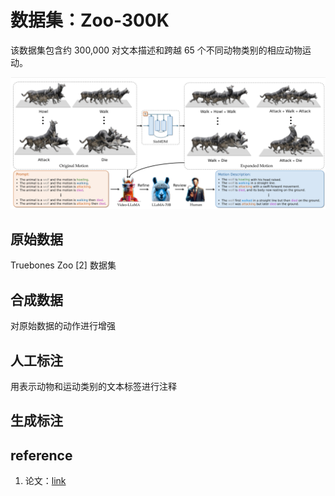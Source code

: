 # 数据集：Zoo-300K

该数据集包含约 300,000 对文本描述和跨越 65 个不同动物类别的相应动物运动。

![](./assets/5702b84dff25df3d544d7bf408a8edda_4_Figure_2_305949905.png)

## 原始数据

Truebones Zoo [2] 数据集

## 合成数据

对原始数据的动作进行增强

## 人工标注

用表示动物和运动类别的文本标签进行注释

## 生成标注

## reference

1. 论文：[link](./39.md)
